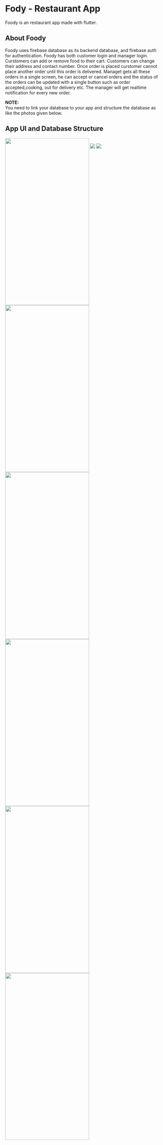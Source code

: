 # Fody - Restaurant App

Foody is an restaurant app made with flutter.

## About Foody

Foody uses firebase database as its backend database, and firebase auth for authentication. Foody has both customer login and manager login. Curstomers can add or remove food to their cart. Customers can change their address and contact number. Once order is placed curstomer cannot place another order until this order is delivered. Managet gets all these orders in a single screen, he can accept or cancel orders and the status of the orders can be updated with a single button such as order accepted,cooking, out for delivery etc. The manager will get realtime notification for every new order.


**NOTE:** \
You need to link your database to your app and structure the database as like the photos given below.


## App UI and Database Structure

<img src="https://github.com/Premmmm/Foody-Restaurant-App/blob/master/assets/screenshots/loginscreen.jpg" align="left" height="535" width="270">  
<img src="https://github.com/Premmmm/Foody-Restaurant-App/blob/master/assets/screenshots/menuscreen.jpg" align="left" height="535" width="270">  
<img src="https://github.com/Premmmm/Foody-Restaurant-App/blob/master/assets/screenshots/currentitem.jpg" align="left" height="535" width="270">  
<img src="https://github.com/Premmmm/Foody-Restaurant-App/blob/master/assets/screenshots/ordersscreen.jpg" align="left" height="535" width="270">  

<img src="https://github.com/Premmmm/Foody-Restaurant-App/blob/master/assets/screenshots/adminOrder.jpg" align="left" height="535" width="270">  
<img src="https://github.com/Premmmm/Foody-Restaurant-App/blob/master/assets/screenshots/acceptedOrders.jpg" align="left" height="535" width="270"><br >  

<img src="https://github.com/Premmmm/Foody-Restaurant-App/blob/master/assets/database%20structure/foody%20database%201.png">
<img src="https://github.com/Premmmm/Foody-Restaurant-App/blob/master/assets/database%20structure/foody%20database%202.png">

